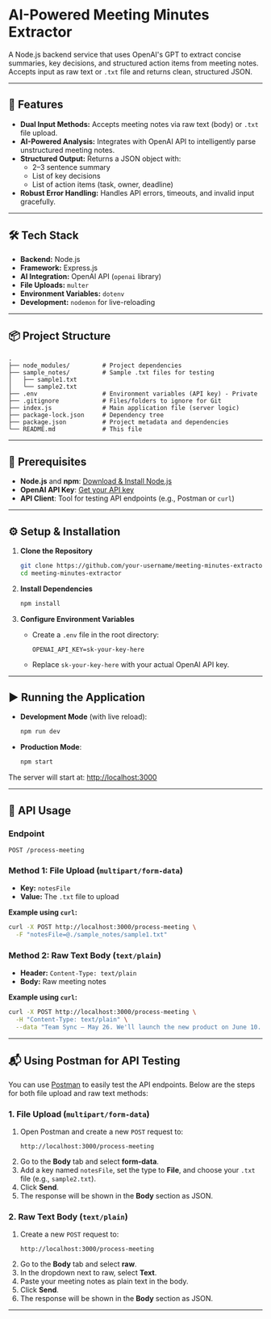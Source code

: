 # AI-Powered Meeting Minutes Extractor

A Node.js backend service that uses OpenAI's GPT to extract concise summaries, key decisions, and structured action items from meeting notes. Accepts input as raw text or `.txt` file and returns clean, structured JSON.

---

## 🚀 Features

- **Dual Input Methods:** Accepts meeting notes via raw text (body) or `.txt` file upload.
- **AI-Powered Analysis:** Integrates with OpenAI API to intelligently parse unstructured meeting notes.
- **Structured Output:** Returns a JSON object with:
  - 2–3 sentence summary
  - List of key decisions
  - List of action items (task, owner, deadline)
- **Robust Error Handling:** Handles API errors, timeouts, and invalid input gracefully.

---

## 🛠️ Tech Stack

- **Backend:** Node.js
- **Framework:** Express.js
- **AI Integration:** OpenAI API (`openai` library)
- **File Uploads:** `multer`
- **Environment Variables:** `dotenv`
- **Development:** `nodemon` for live-reloading

---

## 📦 Project Structure

```
.
├── node_modules/         # Project dependencies
├── sample_notes/         # Sample .txt files for testing
│   ├── sample1.txt
│   └── sample2.txt
├── .env                  # Environment variables (API key) - Private
├── .gitignore            # Files/folders to ignore for Git
├── index.js              # Main application file (server logic)
├── package-lock.json     # Dependency tree
├── package.json          # Project metadata and dependencies
└── README.md             # This file
```

---

## 📝 Prerequisites

- **Node.js** and **npm**: [Download & Install Node.js](https://nodejs.org/)
- **OpenAI API Key**: [Get your API key](https://platform.openai.com/)
- **API Client**: Tool for testing API endpoints (e.g., Postman or `curl`)

---

## ⚙️ Setup & Installation

1. **Clone the Repository**
   ```bash
   git clone https://github.com/your-username/meeting-minutes-extractor.git
   cd meeting-minutes-extractor
   ```

2. **Install Dependencies**
   ```bash
   npm install
   ```

3. **Configure Environment Variables**
   - Create a `.env` file in the root directory:
     ```
     OPENAI_API_KEY=sk-your-key-here
     ```
   - Replace `sk-your-key-here` with your actual OpenAI API key.

---

## ▶️ Running the Application

- **Development Mode** (with live reload):
  ```bash
  npm run dev
  ```
- **Production Mode**:
  ```bash
  npm start
  ```

The server will start at: [http://localhost:3000](http://localhost:3000)

---

## 📡 API Usage

### Endpoint

```
POST /process-meeting
```

### Method 1: File Upload (`multipart/form-data`)

- **Key:** `notesFile`
- **Value:** The `.txt` file to upload

**Example using `curl`:**
```bash
curl -X POST http://localhost:3000/process-meeting \
  -F "notesFile=@./sample_notes/sample1.txt"
```

### Method 2: Raw Text Body (`text/plain`)

- **Header:** `Content-Type: text/plain`
- **Body:** Raw meeting notes

**Example using `curl`:**
```bash
curl -X POST http://localhost:3000/process-meeting \
  -H "Content-Type: text/plain" \
  --data "Team Sync – May 26. We'll launch the new product on June 10. Ravi to prepare onboarding docs by June 5. Priya will follow up with logistics team."
```

---

## 📬 Using Postman for API Testing

You can use [Postman](https://www.postman.com/) to easily test the API endpoints. Below are the steps for both file upload and raw text methods:

### 1. File Upload (`multipart/form-data`)

1. Open Postman and create a new `POST` request to:
   ```
   http://localhost:3000/process-meeting
   ```
2. Go to the **Body** tab and select **form-data**.
3. Add a key named `notesFile`, set the type to **File**, and choose your `.txt` file (e.g., `sample2.txt`).
4. Click **Send**.
5. The response will be shown in the **Body** section as JSON.

### 2. Raw Text Body (`text/plain`)

1. Create a new `POST` request to:
   ```
   http://localhost:3000/process-meeting
   ```
2. Go to the **Body** tab and select **raw**.
3. In the dropdown next to raw, select **Text**.
4. Paste your meeting notes as plain text in the body.
5. Click **Send**.
6. The response will be shown in the **Body** section as JSON.


---

```
